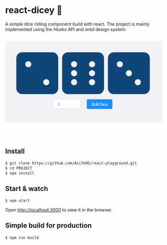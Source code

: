 # react-dicey 🎲

A simple dice rolling component build with react. The project is mainly implemented using the _Hooks_ API and _antd_ design system.
<br></br>

<p align="center">
  <img src="demo/react-dice.gif">
</p>

<br></br>

## Install

    $ git clone https://github.com/Asifm95/react-playground.git
    $ cd PROJECT
    $ npm install

## Start & watch

    $ npm start

Open [http://localhost:3000](http://localhost:3000) to view it in the browser.

## Simple build for production

    $ npm run build
